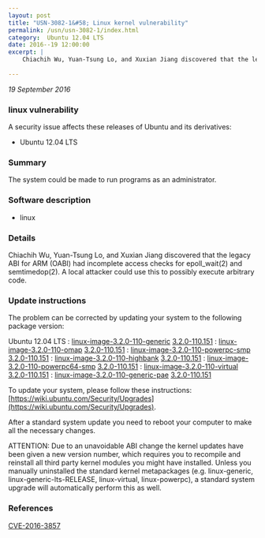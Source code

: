 ```yaml
---
layout: post
title: "USN-3082-1&#58; Linux kernel vulnerability"
permalink: /usn/usn-3082-1/index.html
category:  Ubuntu 12.04 LTS
date: 2016--19 12:00:00
excerpt: |
    Chiachih Wu, Yuan-Tsung Lo, and Xuxian Jiang discovered that the legacy ABI for ARM (OABI) had incomplete access checks for epoll_wait(2) and semtimedop(2). A local attacker could use this to possibly execute arbitrary code. 
    
--- 
```

 
 

*19 September 2016*

### linux vulnerability

A security issue affects these releases of Ubuntu and its derivatives:

* Ubuntu 12.04 LTS

### Summary

The system could be made to run programs as an administrator. 

### Software description

* linux 

### Details

Chiachih Wu, Yuan-Tsung Lo, and Xuxian Jiang discovered that the legacy ABI for ARM (OABI) had incomplete access checks for epoll_wait(2) and semtimedop(2). A local attacker could use this to possibly execute arbitrary code. 

### Update instructions

The problem can be corrected by updating your system to the following package version:

Ubuntu 12.04 LTS
 : [linux-image-3.2.0-110-generic](https://launchpad.net/ubuntu/+source/linux) <span> [3.2.0-110.151](https://launchpad.net/ubuntu/+source/linux/3.2.0-110.151) </span> 
 : [linux-image-3.2.0-110-omap](https://launchpad.net/ubuntu/+source/linux) <span> [3.2.0-110.151](https://launchpad.net/ubuntu/+source/linux/3.2.0-110.151) </span> 
 : [linux-image-3.2.0-110-powerpc-smp](https://launchpad.net/ubuntu/+source/linux) <span> [3.2.0-110.151](https://launchpad.net/ubuntu/+source/linux/3.2.0-110.151) </span> 
 : [linux-image-3.2.0-110-highbank](https://launchpad.net/ubuntu/+source/linux) <span> [3.2.0-110.151](https://launchpad.net/ubuntu/+source/linux/3.2.0-110.151) </span> 
 : [linux-image-3.2.0-110-powerpc64-smp](https://launchpad.net/ubuntu/+source/linux) <span> [3.2.0-110.151](https://launchpad.net/ubuntu/+source/linux/3.2.0-110.151) </span> 
 : [linux-image-3.2.0-110-virtual](https://launchpad.net/ubuntu/+source/linux) <span> [3.2.0-110.151](https://launchpad.net/ubuntu/+source/linux/3.2.0-110.151) </span> 
 : [linux-image-3.2.0-110-generic-pae](https://launchpad.net/ubuntu/+source/linux) <span> [3.2.0-110.151](https://launchpad.net/ubuntu/+source/linux/3.2.0-110.151) </span> 

To update your system, please follow these instructions: [https://wiki.ubuntu.com/Security/Upgrades](https://wiki.ubuntu.com/Security/Upgrades).

After a standard system update you need to reboot your computer to make all the necessary changes.

ATTENTION: Due to an unavoidable ABI change the kernel updates have been given a new version number, which requires you to recompile and reinstall all third party kernel modules you might have installed. Unless you manually uninstalled the standard kernel metapackages (e.g. linux-generic, linux-generic-lts-RELEASE, linux-virtual, linux-powerpc), a standard system upgrade will automatically perform this as well. 

### References

 
 [CVE-2016-3857](http://people.ubuntu.com/~ubuntu-security/cve/CVE-2016-3857)
 


